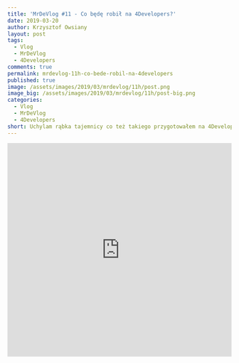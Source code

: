 ```yaml
---
title: 'MrDeVlog #11 - Co będę robił na 4Developers?'
date: 2019-03-20
author: Krzysztof Owsiany
layout: post
tags:
  - Vlog
  - MrDeVlog
  - 4Developers
comments: true
permalink: mrdevlog-11h-co-bede-robil-na-4developers
published: true
image: /assets/images/2019/03/mrdevlog/11h/post.png
image_big: /assets/images/2019/03/mrdevlog/11h/post-big.png
categories:
  - Vlog
  - MrDeVlog
  - 4Developers
short: Uchylam rąbka tajemnicy co też takiego przygotowałem na 4Developers. Mówię także o przygotowaniach do kursu o <b class='event-color'>Event</b><b class='command-color'>Stormingu</b> i newsletterze na jaki można się zapisać jeżeli interesujesz się <b class='event-color'>Event</b><b class='command-color'>Stormingiem</b>.
---
```



<div width="640" height="480" style="margin-left:auto; margin-right:auto;">
<embed width="100%" height="480" src="https://www.youtube.com/embed/QQ52__sVQRE"/>
</div>